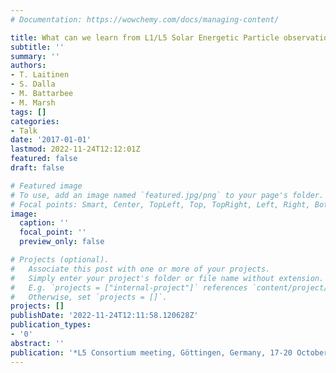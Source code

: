```yaml
---
# Documentation: https://wowchemy.com/docs/managing-content/

title: What can we learn from L1/L5 Solar Energetic Particle observations?
subtitle: ''
summary: ''
authors:
- T. Laitinen
- S. Dalla
- M. Battarbee
- M. Marsh
tags: []
categories:
- Talk
date: '2017-01-01'
lastmod: 2022-11-24T12:12:01Z
featured: false
draft: false

# Featured image
# To use, add an image named `featured.jpg/png` to your page's folder.
# Focal points: Smart, Center, TopLeft, Top, TopRight, Left, Right, BottomLeft, Bottom, BottomRight.
image:
  caption: ''
  focal_point: ''
  preview_only: false

# Projects (optional).
#   Associate this post with one or more of your projects.
#   Simply enter your project's folder or file name without extension.
#   E.g. `projects = ["internal-project"]` references `content/project/deep-learning/index.md`.
#   Otherwise, set `projects = []`.
projects: []
publishDate: '2022-11-24T12:11:58.120628Z'
publication_types:
- '0'
abstract: ''
publication: '*L5 Consortium meeting, Göttingen, Germany, 17-20 October*'
---
```

